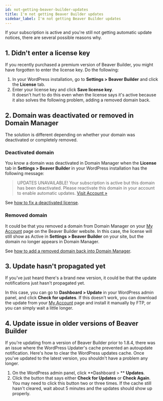 ```yaml
---
id: not-getting-beaver-builder-updates
title: I'm not getting Beaver Builder updates
sidebar_label: I'm not getting Beaver Builder updates
---
```


If your subscription is active and you're still not getting automatic update
notices, there are several possible reasons why.

## 1. Didn't enter a license key

If you recently purchased a premium version of Beaver Builder, you might have
forgotten to enter the license key. Do the following:

  1. In your WordPress installation, go to **Settings > Beaver Builder** and click the **License** tab.
  2. Enter your license key and click **Save license key**.   
It doesn't hurt to do this even when the license says it's active because it
also solves the following problem, adding a removed domain back.

## 2. Domain was deactivated or removed in Domain Manager

The solution is different depending on whether your domain was deactivated or
completely removed.

### Deactivated domain

You know a domain was deactivated in Domain Manager when the  **License**  tab
in **Settings > Beaver Builder** in your WordPress installation has the
following message:

> UPDATES UNAVAILABLE! Your subscription is active but this domain has been
deactivated. Please reactivate this domain in your account to enable automatic
updates.   [Visit Account »](https://www.wpbeaverbuilder.com/my-account/?utm_medium=bb-pro&utm_source=license-settings-page&utm_campaign=license-deactivated)

See [how to fix a deactivated license](/general/account-billing/my-beaver-builder-license-was-deactivated.md).

### Removed domain

It could be that you removed a domain from Domain Manager on your  [My Account](https://www.wpbeaverbuilder.com/my-account/) page on the Beaver Builder website. In this case, the license will still show as Active in
**Settings > Beaver Builder** on your site, but the domain no longer appears in
Domain Manager.

See [how to add a removed domain back into Domain Manager](/general/account-billing/restore-a-removed-domain-in-domain-manager.md).

## 3. Update hasn't propagated yet

If you've just heard there's a brand new version, it could be that the update
notifications just hasn't propagated yet.

In this case, you can go to **Dashboard > Update** in your WordPress admin
panel, and click **Check for updates**. If this doesn't work, you can download
the update from your  [My Account](https://www.wpbeaverbuilder.com/my-account/) page and install it manually by FTP, or you can simply wait a little longer.

## 4. Update issue in older versions of Beaver Builder

If you're updating from a version of Beaver Builder prior to 1.8.4, there was an
issue where the WordPress Updater's cache prevented an autoupdate
notification. Here's how to clear the WordPress updates cache. Once you've updated to the latest
version, you shouldn't have a problem any longer.

  1. On the WordPress admin panel, click **Dashboard > ** **Updates**.
  2. Click the button that says either **Check for Updates** or **Check Again**.  
You may need to click this button two or three times. If the cache still
hasn't cleared, wait about 5 minutes and the updates should show up properly.
